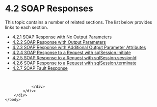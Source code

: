 <html dir="LTR" xmlns:mshelp="http://msdn.microsoft.com/mshelp" xmlns:ddue="http://ddue.schemas.microsoft.com/authoring/2003/5" xmlns:xlink="http://www.w3.org/1999/xlink" xmlns:tool="http://www.microsoft.com/tooltip">
    <head>
        <meta http-equiv="Content-Type" content="text/html; CHARSET=utf-8"></meta>
        <meta name="save" content="history"></meta>
        <title>4.2 SOAP Responses</title>
        <xml>
            <mshelp:toctitle title="4.2 SOAP Responses"></mshelp:toctitle>
            <mshelp:rltitle title="[MS-SSNWS]: SOAP Responses"></mshelp:rltitle>
            <mshelp:keyword index="A" term="6039e89a-444c-4b82-b819-78eb80a79c64"></mshelp:keyword>
            <mshelp:attr name="DCSext.ContentType" value="open specification"></mshelp:attr>
            <mshelp:attr name="AssetID" value="6039e89a-444c-4b82-b819-78eb80a79c64"></mshelp:attr>
            <mshelp:attr name="TopicType" value="kbRef"></mshelp:attr>
            <mshelp:attr name="DCSext.Title" value="[MS-SSNWS]: SOAP Responses" />
        </xml>
    </head>
    <body>
        <div id="header">
            <h1 class="heading">4.2 SOAP Responses</h1>
        </div>
        <div id="mainSection">
            <div id="mainBody">
                <div id="allHistory" class="saveHistory"></div>
                <div id="sectionSection0" class="section" name="collapseableSection">
                    <p>This topic contains a number of related sections. The list below provides links to each section.<br /></p><ul><li><span><a href="15b13768-e793-4312-9be4-99c72a3f456e.md">4.2.1 SOAP Response with No Output Parameters</a></span></li><li><span><a href="ec23c0cd-aaa1-47d1-b874-36ec07f0f302.md">4.2.2 SOAP Response with Output Parameters</a></span></li><li><span><a href="874b5ecc-1fcd-484f-88c8-1a8f3f6d5f52.md">4.2.3 SOAP Response with Additional Output Parameter Attributes</a></span></li><li><span><a href="efaab808-26d0-451b-82c2-574f2af58b34.md">4.2.4 SOAP Response to a Request with sqlSession.initiate</a></span></li><li><span><a href="68582ef9-df28-4671-83c7-4cba2cabb0a5.md">4.2.5 SOAP Response to a Request with sqlSession.sessionId</a></span></li><li><span><a href="0740935e-334f-444e-b665-58614f16fb02.md">4.2.6 SOAP Response to a Request with sqlSession.terminate</a></span></li><li><span><a href="6aa4ca18-bb62-4f2c-8f9a-12ea3218385d.md">4.2.7 SOAP Fault Response</a></span></li></ul><p><br /></p>


                </div>
            </div>
        </div>
    </body>
</html>